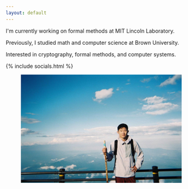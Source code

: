 ```yaml
---
layout: default
---
```


I'm currently working on formal methods at MIT Lincoln Laboratory.

Previously, I studied math and computer science at Brown University.

Interested in cryptography, formal methods, and computer systems.

{% include socials.html %}

<div class="bio__photo">
<figure id="fuji">
    <img src="/assets/pics/fuji.JPG" alt="missing" style="max-width=100%"/>
    <!-- <figcaption><small><i>on top of the world!</i></small></figcaption> -->
</figure>
</div>
